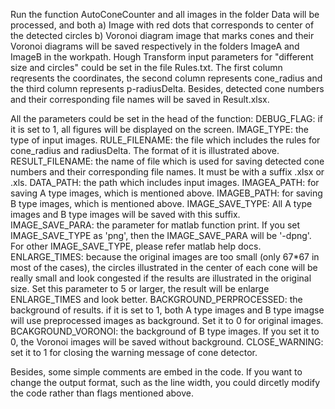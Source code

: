 Run the function AutoConeCounter and all images in the folder Data will be processed, and both
a) Image with red dots that corresponds to center of the detected circles
b) Voronoi diagram image that marks cones and their Voronoi diagrams
will be saved respectively in the folders ImageA and ImageB in the workpath.
Hough Transform input parameters for "different size and circles" could be set in the file Rules.txt. The first column reqresents the coordinates, the second column represents cone_radius and the third column represents p-radiusDelta.
Besides, detected cone numbers and their corresponding file names will be saved in Result.xlsx.

All the parameters could be set in the head of the function:
DEBUG_FLAG: if it is set to 1, all figures will be displayed on the screen.
IMAGE_TYPE: the type of input images.
RULE_FILENAME: the file which includes the rules for cone_radius and radiusDelta. The format of it is illustrated above.
RESULT_FILENAME: the name of file which is used for saving detected cone numbers and their corresponding file names. It must be with a suffix .xlsx or .xls.
DATA_PATH: the path which includes input images.
IMAGEA_PATH: for saving A type images, which is mentioned above.
IMAGEB_PATH: for saving B type images, which is mentioned above.
IMAGE_SAVE_TYPE: All A type images and B type images will be saved with this suffix.
IMAGE_SAVE_PARA: the parameter for matlab function print. If you set IMAGE_SAVE_TYPE as 'png', then the IMAGE_SAVE_PARA will be '-dpng'. For other IMAGE_SAVE_TYPE, please refer matlab help docs.
ENLARGE_TIMES: because the original images are too small (only 67*67 in most of the cases), the circles illustrated in the center of each cone will be really small and look congested if the results are illustrated in the original size. Set this parameter to 5 or larger, the result will be enlarge ENLARGE_TIMES and look better.
BACKGROUND_PERPROCESSED: the background of results. if it is set to 1, both A type images and B type imagse will use preprocessed images as background. Set it to 0 for original images.
BCAKGROUND_VORONOI: the background of B type images. If you set it to 0, the Voronoi images will be saved without background.
CLOSE_WARNING: set it to 1 for closing the warning message of cone detector.

Besides, some simple comments are embed in the code. If you want to change the output format, such as the line width, you could dircetly modify the code rather than flags mentioned above.